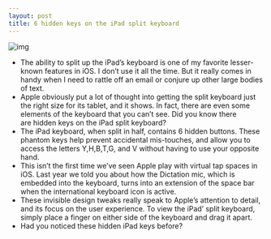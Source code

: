 ```yaml
---
layout: post
title: 6 hidden keys on the iPad split keyboard
---
```

![img](http://media.idownloadblog.com/wp-content/uploads/2012/02/hidden-ipad-split-keyboard-keys.png)
* The ability to split up the iPad’s keyboard is one of my favorite lesser-known features in iOS. I don’t use it all the time. But it really comes in handy when I need to rattle off an email or conjure up other large bodies of text.
* Apple obviously put a lot of thought into getting the split keyboard just the right size for its tablet, and it shows. In fact, there are even some elements of the keyboard that you can’t see. Did you know there are hidden keys on the iPad split keyboard?
* The iPad keyboard, when split in half, contains 6 hidden buttons. These phantom keys help prevent accidental mis-touches, and allow you to access the letters Y,H,B,T,G, and V without having to use your opposite hand.
* This isn’t the first time we’ve seen Apple play with virtual tap spaces in iOS. Last year we told you about how the Dictation mic, which is embedded into the keyboard, turns into an extension of the space bar when the international keyboard icon is active.
* These invisible design tweaks really speak to Apple’s attention to detail, and its focus on the user experience. To view the iPad’ split keyboard, simply place a finger on either side of the keyboard and drag it apart.
* Had you noticed these hidden iPad keys before?

